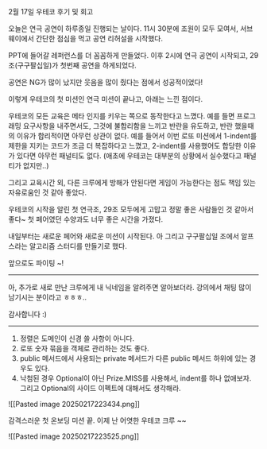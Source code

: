 2월 17일 우테코 후기 및 회고

오늘은 연극 공연이 하루종일 진행되는 날이다.
11시 30분에 조원이 모두 모여서, 서브웨이에서 간단한 점심을 먹고 공연 리허설을 시작했다.

PPT에 들어갈 레퍼런스를 더 꼼꼼하게 만들었다.
이후 2시에 연극 공연이 시작되고, 29조(구구팔십일)가 첫번째 공연을 하게되었다.

공연은 NG가 많이 났지만 웃음을 많이 줬다는 점에서 성공적이었다!

이렇게 우테코의 첫 미션인 연극 미션이 끝나고, 아래는 느낀 점이다.

우테코의 모든 교육은 메타 인지를 키우는 쪽으로 동작한다고 느꼈다.
예를 들면 프로그래밍 요구사항을 내주면서도, 그것에 불합리함을 느끼고 반란을 유도하고, 반란 했을때의 이유가 합리적이면 아무런 상관이 없다. 예를 들어서 이번 로또 미션에서 1-indent를 제한을 지키는 코드가 조금 더 복잡하다고 느꼈고, 2-indent를 사용했어도 합당한 이유가 있다면 아무런 패널티도 없다. (애초에 우테코는 대부분의 상황에서 실수했다고 패널티가 없지만..)

그리고 교육시간 외, 다른 크루에게 방해가 안된다면 게임이 가능한다는 점도 책임 있는 자유로움인 것 같아 좋았다.


우테코의 시작을 알린 첫 연극조, 29조 모두에게 고맙고 정말 좋은 사람들인 것 같아서 좋다~
첫 페어였던 수양과도 너무 좋은 시간을 가졌다.

내일부터는 새로운 페어와 새로운 미션이 시작된다.
아 그리고 구구팔십일 조에서 알프스라는 알고리즘 스터디를 만들기로 했다.

앞으로도 파이팅 ~!


- - -

아, 추가로 새로 만난 크루에게 내 닉네임을 알려주면 알아보더라.
강의에서 채팅 많이 남기시는 분이라고 ㅎㅎㅎ.. 

감사합니다 :)


- - -


1. 정렬은 도메인이 신경 쓸 사항이 아니다.
2. 로또 숫자 묶음을 객체로 관리하는 것도 좋다.
3. public 메서드에서 사용되는 private 메서드가 다른 public 메서드 하위에 있는 경우도 있다.
4. 낙첨된 경우 Optional이 아닌 Prize.MISS를 사용해서, indent를 하나 없애보자. 그리고 Optional의 사이드 이펙트에 대해서도 생각해라.


![[Pasted image 20250217223434.png]]

감격스러운 첫 온보딩 미션 끝.
이제 난 어엿한 우테코 크루 ~~

![[Pasted image 20250217223525.png]]